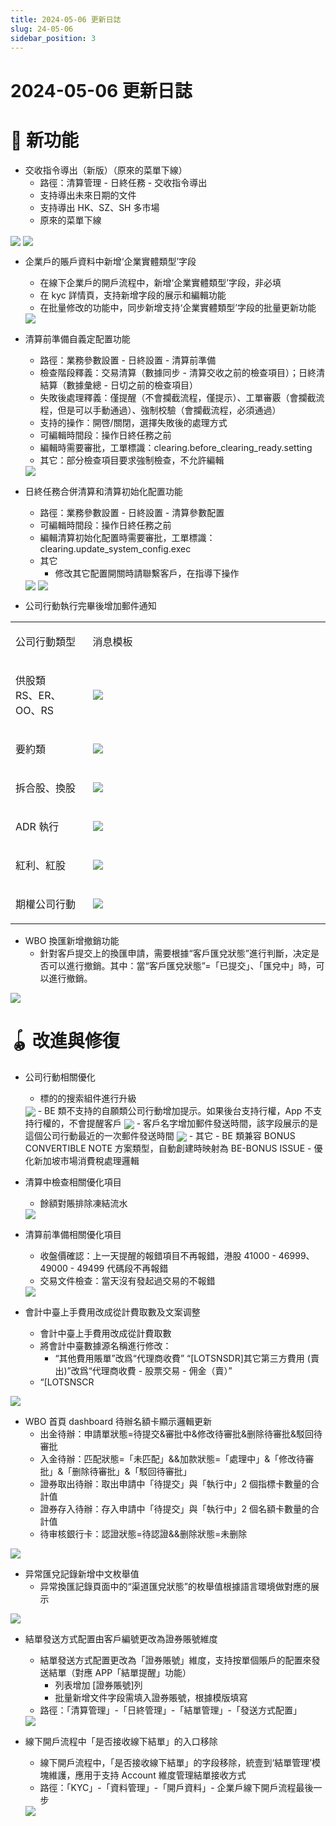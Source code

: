 ```yaml
---
title: 2024-05-06 更新日誌
slug: 24-05-06
sidebar_position: 3
---
```



# 2024-05-06 更新日誌

# 🎉 新功能

- 交收指令導出（新版）（原來的菜單下線）
    - 路徑：清算管理 - 日終任務 - 交收指令導出
    - 支持導出未來日期的文件
    - 支持導出 HK、SZ、SH 多市場
    - 原來的菜單下線

<img src="/assets/DfPobOvl0oJ7RaxTi2qcFiVkneh.png" src-width="3574" src-height="1774" align="center"/>

<img src="/assets/TMdlb2aKNovOsyxKehkcLjMYnkk.png" src-width="3574" src-height="1774" align="center"/>

- 企業戶的賬戶資料中新增‘企業實體類型’字段
    - 在線下企業戶的開戶流程中，新增‘企業實體類型’字段，非必填
    - 在 kyc 詳情頁，支持新增字段的展示和編輯功能
    - 在批量修改的功能中，同步新增支持‘企業實體類型’字段的批量更新功能
    <img src="/assets/UBBpbvt4Ho4TljxWCrycFT4cnTb.png" src-width="2180" src-height="1264" align="center"/>

- 清算前準備自義定配置功能
    - 路徑：業務參數設置 - 日終設置 - 清算前準備
    - 檢查階段釋義：交易清算（數據同步 - 清算交收之前的檢查項目）；日終清結算（數據彙總 - 日切之前的檢查項目）
    - 失敗後處理釋義：僅提醒（不會攔截流程，僅提示）、工單審覈（會攔截流程，但是可以手動通過）、強制校驗（會攔截流程，必須通過）
    - 支持的操作：開啓/關閉，選擇失敗後的處理方式
    - 可編輯時間段：操作日終任務之前
    - 編輯時需要審批，工單標識：clearing.before_clearing_ready.setting       
    - 其它：部分檢查項目要求強制檢查，不允許編輯
    <img src="/assets/MglsbJdCkoAhdVxzVMschP7gnpc.png" src-width="3574" src-height="1774" align="center"/>

- 日終任務合併清算和清算初始化配置功能
    - 路徑：業務參數設置 - 日終設置 - 清算參數配置
    - 可編輯時間段：操作日終任務之前
    - 編輯清算初始化配置時需要審批，工單標識：clearing.update_system_config.exec  
    - 其它
        - 修改其它配置開關時請聯繫客戶，在指導下操作      
    <img src="/assets/BGrYb998Qo00lsxDbkEcZY39n1g.png" src-width="3574" src-height="1774" align="center"/>
    <img src="/assets/VOFzbs4MfoEu8exMOt7c2tF1nPc.png" src-width="3574" src-height="1774" align="center"/>

- 公司行動執行完畢後增加郵件通知

<table>
<colgroup>
<col width="130"/>
<col width="414"/>
</colgroup>
<tbody>
<tr><td><p>公司行動類型</p></td><td><p>消息模板</p></td></tr>
<tr><td><p>供股類<br/>RS、ER、OO、RS</p></td><td><img src="/assets/NYGubZhMxoYFi8xRvlfcuiKDnqc.png" src-width="856" src-height="190"/></td></tr>
<tr><td><p>要約類</p></td><td><img src="/assets/N38rb798noNxM3xE9MIcjYEkned.png" src-width="828" src-height="182"/></td></tr>
<tr><td><p>拆合股、換股</p></td><td><img src="/assets/Ym8mbYpNKoZPR3xNfoCcHg4inre.png" src-width="1242" src-height="232" align="center"/></td></tr>
<tr><td><p>ADR 執行</p></td><td><img src="/assets/Iunnb2E6pozlcBx7kZ6cWBrWnab.png" src-width="1268" src-height="222" align="center"/></td></tr>
<tr><td><p>紅利、紅股</p></td><td><img src="/assets/AMktbfyRzoKwlbxAZslcgM3xn4d.png" src-width="1210" src-height="274" align="center"/></td></tr>
<tr><td><p>期權公司行動</p></td><td><img src="/assets/PZQHb8ZGioQuUExaJPGc6oFmnjh.png" src-width="1182" src-height="334" align="center"/></td></tr>
</tbody>
</table>

- WBO 換匯新增撤銷功能
    - 針對客戶提交上的換匯申請，需要根據“客戶匯兌狀態”進行判斷，决定是否可以進行撤銷。其中：當“客戶匯兌狀態”=「已提交」、「匯兌中」時，可以進行撤銷。

<img src="/assets/MnGJbRAy9oWrQXxtrSrcq7R6nvc.png" src-width="3276" src-height="1776" align="center"/>

# 🪀 改進與修復

- 公司行動相關優化
    - 標的的搜索組件進行升級
    <img src="/assets/HZJabC6Exo7ckixgUGRcr827nlF.png" src-width="3574" src-height="1774" align="center"/>
    - BE 類不支持的自願類公司行動增加提示。如果後台支持行權，App 不支持行權的，不會提醒客戶
    <img src="/assets/PARwb6bdfobEuyxXdppcGvcPnfd.png" src-width="3574" src-height="1774" align="center"/>
    - 客戶名字增加郵件發送時間，該字段展示的是這個公司行動最近的一次郵件發送時間
    <img src="/assets/PWM4b9pM1oD31dxdr1acCbtynHl.png" src-width="3574" src-height="1774" align="center"/>
    - 其它
        - BE 類兼容 BONUS CONVERTIBLE NOTE 方案類型，自動創建時映射為 BE-BONUS ISSUE
        - 優化新加坡市場消費稅處理邏輯

- 清算中檢查相關優化項目
    - 餘額對賬排除凍結流水
    <img src="/assets/BizJbnRanoEF5OxyboEckSSLnWe.png" src-width="3574" src-height="1774" align="center"/>

- 清算前準備相關優化項目
    - 收盤價確認：上一天提醒的報錯項目不再報錯，港股 41000 - 46999、49000 - 49499 代碼段不再報錯
    - 交易文件檢查：當天沒有發起過交易的不報錯
    <img src="/assets/F9eUbl9iYoc5uWxQo77csMZUnTh.png" src-width="3574" src-height="1774" align="center"/>

- 會計中臺上手費用改成從計費取數及文案调整
    - 會計中臺上手費用改成從計費取數
    - 將會計中臺數據源名稱進行修改：
        - “其他費用賬單”改爲“代理商收費”
    “[LOTSNSDR]其它第三方費用 (賣出)”改爲“代理商收費 - 股票交易 - 佣金（賣）”
    - “[LOTSNSCR

<img src="/assets/DwWibAQs3o4EcoxzYcOcSKjDnAg.png" src-width="2158" src-height="1152" align="center"/>

- WBO 首頁 dashboard 待辦名額卡顯示邏輯更新
    - 出金待辦：申請單狀態=待提交&審批中&修改待審批&删除待審批&駁回待審批
    - 入金待辦：匹配狀態=「未匹配」&&加款狀態=「處理中」&「修改待審批」&「删除待審批」&「駁回待審批」
    - 證券取出待辦：取出申請中「待提交」與「執行中」2 個指標卡數量的合計值
    - 證券存入待辦：存入申請中「待提交」與「執行中」2 個名額卡數量的合計值
    - 待审核銀行卡：認證狀態=待認證&&删除狀態=未删除

<img src="/assets/Kv4ZbWHpAoyycbxbsVScBvAxnBf.png" src-width="3838" src-height="1802" align="center"/>

- 异常匯兌記錄新增中文枚舉值
    - 异常換匯記錄頁面中的“渠道匯兌狀態”的枚舉值根據語言環境做對應的展示

<img src="/assets/TizbbF5c6ovCY4xBB0TcAhcdnxh.png" src-width="3302" src-height="1708" align="center"/>

- 結單發送方式配置由客戶編號更改為證券賬號維度
    - 結單發送方式配置更改為「證券賬號」維度，支持按單個賬戶的配置來發送結單（對應 APP「結單提醒」功能）
        - 列表增加 [證券賬號]列
        - 批量新增文件字段需填入證券賬號，根據模版填寫
    - 路徑：「清算管理」-「日終管理」-「結單管理」-「發送方式配置」
    <img src="/assets/QCepbMTuboCjZvxLlP2cFztOnZd.png" src-width="3212" src-height="984" align="center"/>

- 線下開戶流程中「是否接收線下結單」的入口移除
    - 線下開戶流程中，「是否接收線下結單」的字段移除，統壹到‘結單管理’模塊維護，應用于支持 Account 維度管理結單接收方式
    - 路徑：「KYC」-「資料管理」-「開戶資料」- 企業戶線下開戶流程最後一步
    <img src="/assets/GUcdbAZy9oMzqdxSXfNc7uSXn2e.png" src-width="1232" src-height="1694"/>
    
